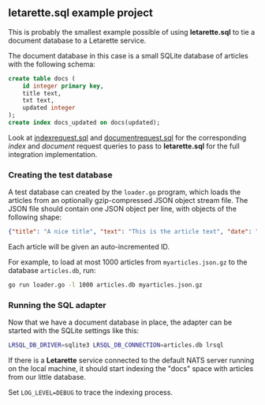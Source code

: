 ## letarette.sql example project

This is probably the smallest example possible of using **letarette.sql** to tie a document database to a Letarette service.

The document database in this case is a small SQLite database of articles with the following schema:

```sql
create table docs (
    id integer primary key,
    title text,
    txt text,
    updated integer
);
create index docs_updated on docs(updated);
```

Look at [indexrequest.sql](indexrequest.sql) and [documentrequest.sql](documentrequest.sql) for the corresponding *index* and *document* request queries to pass to **letarette.sql** for the full integration implementation.

### Creating the test database

A test database can created by the `loader.go` program, which loads the articles from an optionally gzip-compressed JSON object stream file. The JSON file should contain one JSON object per line, with objects of the following shape:

```json
{"title": "A nice title", "text": "This is the article text", "date": "2019-01-01T09:35:48.000Z"}
```

Each article will be given an auto-incremented ID.

For example, to load at most 1000 articles from `myarticles.json.gz` to the database `articles.db`, run:
```sh
go run loader.go -l 1000 articles.db myarticles.json.gz
```

### Running the SQL adapter

Now that we have a document database in place, the adapter can be started with the SQLite settings like this:

```sh
LRSQL_DB_DRIVER=sqlite3 LRSQL_DB_CONNECTION=articles.db lrsql
```

If there is a **Letarette** service connected to the default NATS server running on the local machine, it should start indexing the "docs" space with articles from our little database.

Set `LOG_LEVEL=DEBUG` to trace the indexing process.

